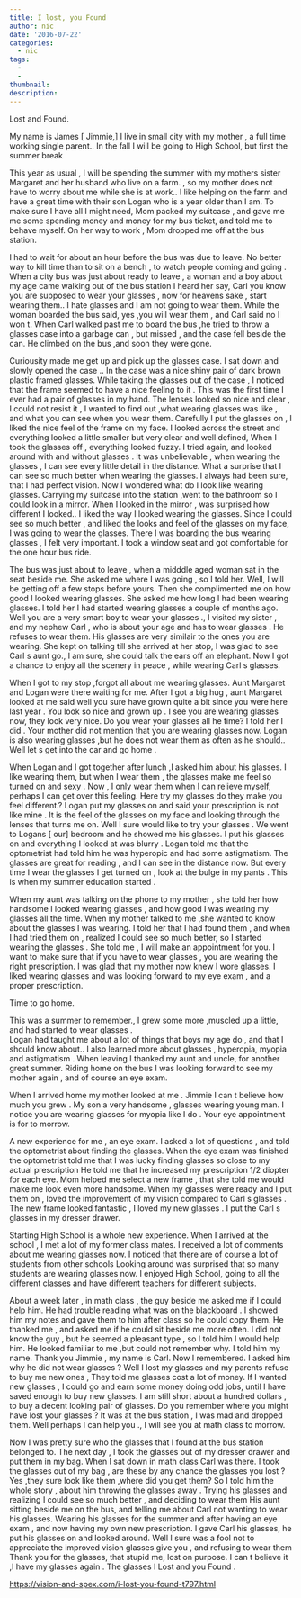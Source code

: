 ```yaml
---
title: I lost, you Found
author: nic
date: '2016-07-22'
categories:
  - nic
tags:
  - 
  - 
thumbnail: 
description: 
---
```


Lost and Found.



My name is James [ Jimmie,] I live in small city with my mother , a  full time working single parent..
In the fall I will be going to  High School, but first the summer break

This year as usual , I will be  spending the  summer with  my mothers sister Margaret and her husband  who live on a farm. , so  my mother does not have to worry about me while she is at work..
I like helping on the farm and have a great time with their  son Logan who is  a year older than I am.
To make sure I have all I might need, Mom packed my suitcase , and gave me me some  spending money and  money for  my bus ticket, and told me to behave myself.
On her way to work ,  Mom dropped me off at the bus station.

I had to wait for about an hour before the bus was due to leave.
No better way to kill time than to sit on a bench , to watch people coming and going .
When a city bus was just about ready to leave , a woman and a boy about my age came  walking out of the bus station
I heard her say, Carl you know you  are supposed to wear your glasses , now for heavens sake , start wearing them..
I hate glasses and I am not going to wear them.
While the woman boarded  the bus said, yes ,you will wear them , and Carl said no I won t.
When Carl walked past me to board the bus ,he tried to throw a glasses case into a garbage can , but missed , and the case fell beside the can.
He climbed on the bus ,and soon they were gone.

Curiousity made me get up  and pick up the glasses case.
I  sat down  and slowly opened the case ..
In the case was a nice shiny  pair of dark brown plastic framed glasses.
While taking the glasses out of the case , I noticed that the frame seemed to have a nice feeling to it .
This was the first time I ever had a pair of glasses in my hand.
The lenses looked so nice and clear , 
I could not resist it , I wanted to find out  ,what wearing glasses was like , and what you can see when you wear them.
Carefully  I put the glasses on , I liked the  nice feel of the frame on my face.
I looked across the street and everything looked  a little smaller but very clear and well defined,
When I took the glasses off , everything  looked fuzzy.
I tried again, and looked around  with and without glasses . 
It was unbelievable , when  wearing the glasses , I can see every little detail in the distance.
What a surprise that I can  see  so much better when wearing the glasses.
I always had been sure, that  I had perfect vision.
Now I wondered what do  I look like wearing glasses.
Carrying my suitcase  into the station ,went to the bathroom so I could look in a mirror.
When  I looked in the mirror  ,  was surprised  how different I looked..
I  liked the way I looked wearing the glasses.
Since I could see so much better , and liked the looks and  feel of the glasses on my face,
I was going to wear the glasses.
There I was boarding the bus wearing glasses , I felt very important.
I took a window seat and got comfortable for the one hour bus ride.

The bus was just about to leave , when a midddle aged woman sat in the seat beside me.
She asked me where I was going , so I told her.
Well, I will  be getting off a few  stops before yours.
Then she complimented me on how good I looked wearing glasses. 
She asked me how long I had been wearing glasses.
I told her I had started wearing glasses  a couple of months ago.
Well you are a  very smart boy  to wear your  glasses .,
I visited my sister , and my  nephew Carl , who is about your age  and has to wear glasses .
He  refuses to wear them.
His glasses are very similair to the ones you are wearing.
She kept  on talking till she arrived at her stop, I was glad to see Carl s aunt  go., 
I am sure, she  could talk the ears off an elephant.
Now I got a chance to  enjoy all the scenery in peace , while wearing Carl s  glasses.


When I got to my stop ,forgot all about me wearing  glasses.
Aunt Margaret and Logan were there waiting for me.
After I got a big hug , aunt Margaret looked   at me  said well you sure have grown quite a bit since you were here last year . 
You  look so nice  and grown up .
I see you   are  wearing glasses now,  they look very nice.
Do you wear your glasses all he time?
I told her I did .
Your mother did not mention that you are wearing glasses now.
Logan is  also wearing glasses  ,but he does not wear them as often as he should..
Well let s get into the car and  go home .

When Logan and I got together after lunch ,I asked him about his glasses.
I like wearing them, but when I wear them  , the glasses make me feel so turned on and sexy .
Now , I only wear them when I can relieve myself, perhaps I can get over this feeling.
Here try my glasses do they make you feel different.?
Logan put my  glasses on and said your prescription is not like mine . 
It is the feel of the glasses on my face and looking through the lenses that turns me on.
Well I sure would like to try your glasses .
We went to Logans  [ our] bedroom and he  showed me his glasses.
I put his glasses  on and everything I looked at  was blurry .
Logan told me that the optometrist had told him he was hyperopic and had some astigmatism.
The glasses are great for reading , and I can see in the distance now.
But every time I wear the glasses I get turned on ,  look at the bulge in my pants .
This is when my summer education started .

When my aunt  was talking on the phone to my mother , she  told her how handsome I looked wearing glasses , and how good I was wearing my glasses all the time.
When my mother talked to me ,she wanted to know about the glasses I was wearing.
I told her that I had found them , and when I had tried them  on , realized I could see so much better,
so I started  wearing the glasses .
She told me , I will make an appointment for you. 
I want to make sure that if you have to wear glasses , you are wearing the right prescription.
I was glad that my mother now knew I wore glasses.
I liked wearing glasses and  was looking forward to my eye exam , and a proper prescription. 


Time to go home.

This was a summer to remember., I grew some more ,muscled  up a little, and had started to wear glasses .   
Logan had  taught me about a lot of things that boys my age do , and that I  should know about..
I also learned more about glasses ,  hyperopia, myopia and astigmatism .
When leaving I thanked my aunt and uncle, for another great summer.
Riding home on the bus I was looking forward to see my mother again , and of course an eye exam.

When I arrived home my mother looked at me .
Jimmie I can t believe how much you grew .
My son a very  handsome , glasses  wearing young man.
I notice you are wearing glasses for myopia like I do .
Your eye appointment is  for to morrow.

A new experience for me , an eye exam.
I  asked a lot of questions , and told the optometrist about finding the glasses.
When the eye exam was finished the optometrist told me that I was lucky finding glasses so close to my actual prescription 
He told me that he increased my prescription 1/2  diopter for each eye.
Mom helped me select a new frame , that she told me would make me look even more handsome.
When my glasses were ready and I put them on ,  loved the improvement of my vision compared to Carl s glasses .
The new frame looked fantastic , I loved my new glasses .
I put the Carl s  glasses in my dresser drawer.

Starting High School is a whole new experience.
When I arrived at the school ,  I met a lot of my former class mates.
I received a lot of comments about  me wearing glasses now.
I noticed that there are of course a lot of students from other schools 
Looking around was surprised that so many  students are wearing glasses now.
I enjoyed High School, going to all the different classes and have  different teachers for different subjects.


About a week later , in math class , the guy beside me asked me if  I could help him.
He had trouble reading what was on the blackboard .
I showed him  my notes and gave them to him after class so he could copy them.
He thanked me , and asked me if he could sit beside me more often.
I did not know the guy , but he seemed  a pleasant type , so I told him I would help him.
He  looked familiar to me ,but could not remember why.
I told him my name.
Thank you Jimmie , my name is Carl.
Now I remembered.
I asked him why he did not wear glasses ?
Well I lost my glasses and my parents refuse to buy me new ones ,
They told me  glasses cost a lot of money.
If I wanted new glasses , I could go  and  earn some  money doing odd jobs, until I have saved enough   to buy new glasses.
I am still short about a hundred dollars , to buy a decent looking pair of glasses.
Do you remember where you might have lost your glasses ?
It was at the bus station , I was mad and dropped them.
Well perhaps I can help you ., I will see you at math class to morrow.

Now I was pretty sure who the glasses that I found at the bus station belonged to.
The next day , I took the glasses out of my dresser drawer and put them in my bag.
When I sat down in math class Carl was there.
I took the glasses out of my bag , are these by any chance the glasses you lost ?
Yes ,they sure  look like them ,where did you get them?
So I told him the whole story , about  him throwing the glasses away .
Trying his glasses and realizing I  could see so much better , and deciding  to wear them 
His aunt sitting beside me on the bus, and telling me about Carl not wanting to wear his glasses.
Wearing his glasses for the summer and  after having  an eye exam , and  now having  my own new prescription. 
I gave Carl his glasses, he put his glasses on and looked around.
Well I sure was a fool not to appreciate the improved vision glasses give you , and refusing  to  wear them
Thank you for the glasses, that  stupid me, lost on purpose.
I can t believe it ,I have my glasses again .
The glasses  I  Lost and  you Found .

https://vision-and-spex.com/i-lost-you-found-t797.html
